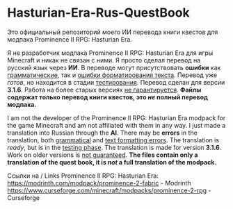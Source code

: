# Hasturian-Era-Rus-QuestBook
Это официальный репозиторий моего ИИ перевода книги квестов для модпака Prominence II RPG: Hasturian Era.

Я не разработчик модпака Prominence II RPG: Hasturian Era для игры Minecraft и никак не связан с ними. Я просто сделал перевод на русский язык через **ИИ**. В переводе могут присутствовать **ошибки** как <ins>грамматические</ins>, так и <ins>ошибки форматирования текста</ins>. Перевод уже _готов_, но находится в стадии <ins>тестирования</ins>. Перевод сделан для версии **3.1.6**. Работа на более старых версиях <ins>не гарантируется</ins>.
**Файлы содержат только перевод книги квестов, это _не_ полный перевод модпака.**

I am not the developer of the Prominence II RPG: Hasturian Era modpack for the game Minecraft and am not affiliated with them in any way. I just made a translation into Russian through the **AI**. There may be **errors** in the translation, both <ins>grammatical</ins> and <ins>text formatting errors</ins>. The translation is _ready_, but is in the <ins>testing phase</ins>. The translation is made for version **3.1.6**. Work on older versions is <ins>not guaranteed</ins>.
**The files contain only a translation of the quest book, it is _not_ a full translation of the modpack.**

Ссылки на / Links Prominence II RPG: Hasturian Era:<br>
https://modrinth.com/modpack/prominence-2-fabric - Modrinth
<br>
https://www.curseforge.com/minecraft/modpacks/prominence-2-rpg - Curseforge
